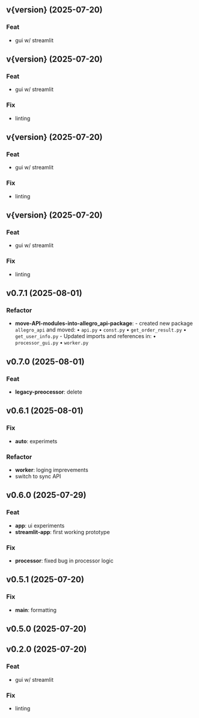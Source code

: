 ## v{version} (2025-07-20)

### Feat

- gui w/ streamlit

## v{version} (2025-07-20)

### Feat

- gui w/ streamlit

### Fix

- linting

## v{version} (2025-07-20)

### Feat

- gui w/ streamlit

### Fix

- linting

## v{version} (2025-07-20)

### Feat

- gui w/ streamlit

### Fix

- linting

## v0.7.1 (2025-08-01)

### Refactor

- **move-API-modules-into-allegro_api-package**: - created new package `allegro_api` and moved:     • `api.py`     • `const.py`     • `get_order_result.py`     • `get_user_info.py`   - Updated imports and references in:     • `processor_gui.py`     • `worker.py`

## v0.7.0 (2025-08-01)

### Feat

- **legacy-preocessor**: delete

## v0.6.1 (2025-08-01)

### Fix

- **auto**: experimets

### Refactor

- **worker**: loging imprevements
- switch to sync API

## v0.6.0 (2025-07-29)

### Feat

- **app**: ui experiments
- **streamlit-app**: first working prototype

### Fix

- **processor**: fixed bug in processor logic

## v0.5.1 (2025-07-20)

### Fix

- **main**: formatting

## v0.5.0 (2025-07-20)

## v0.2.0 (2025-07-20)

### Feat

- gui w/ streamlit

### Fix

- linting
